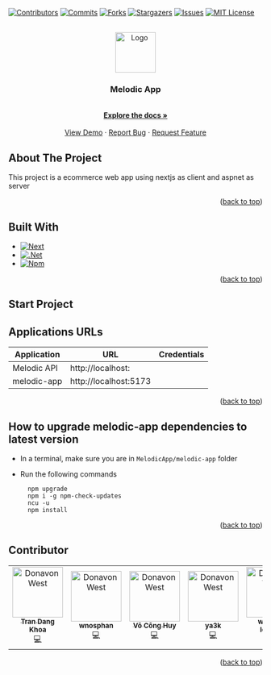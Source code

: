 <a id="readme-top"></a>

[![Contributors][contributors-shield]][contributors-url]
[![Commits][commits-shield]][commits-url]
[![Forks][forks-shield]][forks-url]
[![Stargazers][stars-shield]][stars-url]
[![Issues][issues-shield]][issues-url]
[![MIT License][license-shield]][license-url]

<!-- PROJECT LOGO -->
<br />
<div align="center">
  <a href="https://github.com/dokkazy/MelodicApp">
    <img src="images/OIG3.png" alt="Logo" width="80" height="80">
  </a>

  <h3 align="center">Melodic App</h3>

  <p align="center">
    <br />
    <a href="#"><strong>Explore the docs »</strong></a>
    <br />
    <br />
    <a href="">View Demo</a>
    ·
    <a href="https://github.com/dokkazy/MelodicApp/issues">Report Bug</a>
    ·
    <a href="https://github.com/dokkazy/MelodicApp/issues">Request Feature</a>
  </p>
</div>


<!-- TABLE OF CONTENTS -->
<!-- 
<details>
  <summary>Table of Contents</summary>
  <ol>
    <li>
      <a href="#about-the-project">About The Project</a>
      <ul>
        <li><a href="#built-with">Built With</a></li>
      </ul>
    </li>
    <li>
      <a href="#start-environment">Start Environment</a>
    </li>
    <li><a href="#testing-cvproject-server-endpoints">Testing cvproject-server endpoints</a></li>
    <li><a href="#shutdown">Shutdown</a></li>
    <li><a href="#how-to-upgrade-cvproject-ui-dependencies-to-latest-version">How to upgrade cvproject-ui dependencies to latest version</a></li>
    <li><a href="#contributing">Contributing</a></li>
    <li><a href="#contributor">Contributor</a></li>
  </ol>
</details>
-->

<!-- ABOUT THE PROJECT -->


## About The Project

<!--[![Product Name Screen Shot][product-screenshot]](https://example.com)-->

This project is a ecommerce web app using nextjs as client and aspnet as server

<p align="right">(<a href="#readme-top">back to top</a>)</p>


## Built With
<!--
- [`Java 17+`](https://www.oracle.com/java/technologies/downloads/#java17)
- [`npm`](https://docs.npmjs.com/downloading-and-installing-node-js-and-npm)
- [`Docker`](https://www.docker.com/)
- [`Keycloak`](https://www.keycloak.org/)
-->

* [![Next][Next.js]][Next-url]
* [![.Net][dotnet.microsoft.com]][dotnet-url]
* [![Npm][npm.com]][npm-url]

<p align="right">(<a href="#readme-top">back to top</a>)</p>



<!-- GETTING STARTED -->
## Start Project
  

## Applications URLs

| Application       | URL                                   | Credentials                           |
|-------------------|---------------------------------------|---------------------------------------|
| Melodic API       | http://localhost:                     |                                       |
| melodic-app       | http://localhost:5173                 |                                       |


<p align="right">(<a href="#readme-top">back to top</a>)</p>


## How to upgrade melodic-app dependencies to latest version

- In a terminal, make sure you are in `MelodicApp/melodic-app` folder

- Run the following commands
  ```
    npm upgrade
    npm i -g npm-check-updates
    ncu -u
    npm install
  ```
<p align="right">(<a href="#readme-top">back to top</a>)</p>

<!-- CONTRIBUTING -->
<!--
## Contributing

Contributions are what make the open source community such an amazing place to learn, inspire, and create. Any contributions you make are **greatly appreciated**.

If you have a suggestion that would make this better, please fork the repo and create a pull request. You can also simply open an issue with the tag "enhancement".
Don't forget to give the project a star! Thanks again!

1. Fork the Project
2. Create your Feature Branch (`git checkout -b feature/AmazingFeature`)
3. Commit your Changes (`git commit -m 'Add some AmazingFeature'`)
4. Push to the Branch (`git push origin feature/AmazingFeature`)
5. Open a Pull Request

<p align="right">(<a href="#readme-top">back to top</a>)</p>
-->
## Contributor

<table>
  <tr align="center">
    <td align="center"><a href="https://github.com/kh0abug"><img src="https://avatars.githubusercontent.com/u/134161378?v=4" width="100px;" alt="Donavon West"/><br /><sub><b>Tran Dang Khoa</b></sub></a><br />💻</a></td>
    <td align="center"><a href="https://github.com/wnosphan"><img src="https://avatars.githubusercontent.com/u/158177389?v=4" width="100px;" alt="Donavon West"/><br /><sub><b>wnosphan</b></sub></a><br />💻</a></td>
    <td align="center"><a href="https://github.com/dokkazy"><img src="https://avatars.githubusercontent.com/u/87236537?v=4" width="100px;" alt="Donavon West"/><br /><sub><b>Võ Công Huy</b></sub></a><br />💻</a></td>
    </td>
    <td align="center"><a href="https://github.com/ya3k"><img src="https://avatars.githubusercontent.com/u/98958049?v=4" width="100px;" alt="Donavon West"/><br /><sub><b>ya3k</b></sub></a><br />💻</a></td>
    <td align="center"><a href="https://github.com/william-le1004"><img src="https://avatars.githubusercontent.com/u/87595769?v=4" width="100px;" alt="Donavon West"/><br /><sub><b>william-le1004</b></sub></a><br />💻</a></td>
   
  </tr>
</table>

<p align="right">(<a href="#readme-top">back to top</a>)</p>



<!-- MARKDOWN LINKS & IMAGES -->
<!-- https://www.markdownguide.org/basic-syntax/#reference-style-links -->
[contributors-shield]: https://img.shields.io/github/contributors/dokkazy/MelodicApp.svg?style=for-the-badge
[contributors-url]: https://github.com/dokkazy/MelodicApp/graphs/contributors
[commits-shield]: https://img.shields.io/github/commit-activity/w/dokkazy/MelodicApp?style=for-the-badge&labelColor=000000
[commits-url]: https://github.com/dokkazy/MelodicApp/graphs/commit-activity
[forks-shield]: https://img.shields.io/github/forks/dokkazy/MelodicApp.svg?style=for-the-badge
[forks-url]: https://github.com/dokkazy/MelodicApp/network/members
[stars-shield]: https://img.shields.io/github/stars/dokkazy/MelodicApp.svg?style=for-the-badge
[stars-url]: https://github.com/dokkazy/MelodicApp/stargazers
[issues-shield]: https://img.shields.io/github/issues/dokkazy/MelodicApp.svg?style=for-the-badge
[issues-url]: https://github.com/dokkazy/MelodicApp/issues
[license-shield]: https://img.shields.io/github/license/dokkazy/MelodicApp.svg?style=for-the-badge
[license-url]: https://github.com/dokkazy/MelodicApp/blob/master/LICENSE.txt
[product-screenshot]: images/OIG3.png
[Next.js]: https://img.shields.io/badge/Next-14-black?style=for-the-badge&logo=next.js&logoColor=white
[Next-url]: https://nextjs.org/
[dotnet.microsoft.com]: https://img.shields.io/badge/.NET-8-5C2D91?style=for-the-badge&logo=.net&logoColor=white
[dotnet-url]: https://dotnet.microsoft.com/en-us/apps/aspnet
[npm.com]: https://img.shields.io/badge/npm-ccc?style=for-the-badge&logo=npm&logoColor=#fff
[npm-url]: https://www.npmjs.com

